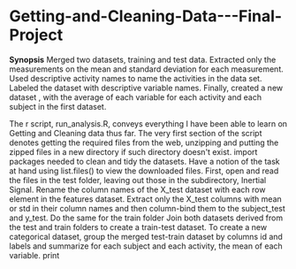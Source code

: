 # Getting-and-Cleaning-Data---Final-Project
**Synopsis** 
Merged two datasets, training and test data. Extracted only the measurements on the mean and standard deviation for each measurement. Used descriptive activity names to name the activities in the data set. Labeled the dataset with descriptive variable names. Finally, created a new dataset , with the average of each variable for each activity and each subject in the first dataset.

The r script, run_analysis.R, conveys everything I have been able to learn on Getting and Cleaning data thus far. 
The very first section of the script denotes getting the required files from the web, unzipping and putting the zipped files in a new directory if such directory doesn't exist.
import packages needed to clean and tidy the datasets.
Have a notion of the task at hand using list.files() to view the downloaded files.
First, open and read the files in the test folder, leaving out those in the subdirectory, Inertial Signal.
Rename the column names of the X_test dataset with each row element in the features dataset.
Extract only the X_test columns with mean or std in their column names and then column-bind them to the subject_test and y_test.
Do the same for the train folder
Join both datasets derived from the test and train folders to create a train-test dataset.
To create a new categorical dataset, group the merged test-train dataset by columns id and labels and summarize for each subject and each activity, the mean of each variable. 
print
